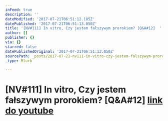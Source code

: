 ```yaml
---
inFeed: true
description: ''
dateModified: '2017-07-21T06:51:12.185Z'
datePublished: '2017-07-21T06:51:13.050Z'
title: '[NV#111] In vitro, Czy jestem fałszywym prorokiem? [Q&A#12]  '
author: []
publisher: {}
via: {}
starred: false
datePublishedOriginal: '2017-07-21T06:51:13.050Z'
sourcePath: _posts/2017-07-21-nv111-in-vitro-czy-jestem-falszywym-prorokiem-qanda12.md
_type: Blurb

---
```

# \[NV\#111\] In vitro, Czy jestem fałszywym prorokiem? \[Q&A\#12\] [link do youtube][0]

[0]: https://www.youtube.com/watch?v=7a-2kzys1uo